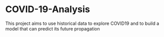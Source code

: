 # COVID-19-Analysis
This project aims to use historical data to explore COVID19 and to build a model that can predict its future propagation 

